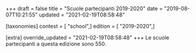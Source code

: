 +++
draft = false
title = "Scuole partecipanti 2019-2020"
date = "2019-08-07T10:21:55"
updated = "2021-02-19T08:58:48"

[taxonomies]
contest = [ "school",]
edition = [ "2019-2020",]

[extra]
override_updated = "2021-02-19T08:58:48"
+++
Le scuole partecipanti a questa edizione sono 550.
